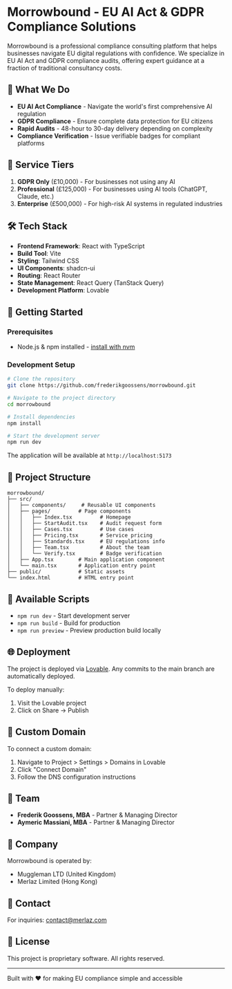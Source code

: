 # Morrowbound - EU AI Act & GDPR Compliance Solutions

Morrowbound is a professional compliance consulting platform that helps businesses navigate EU digital regulations with confidence. We specialize in EU AI Act and GDPR compliance audits, offering expert guidance at a fraction of traditional consultancy costs.

## 🎯 What We Do

- **EU AI Act Compliance** - Navigate the world's first comprehensive AI regulation
- **GDPR Compliance** - Ensure complete data protection for EU citizens
- **Rapid Audits** - 48-hour to 30-day delivery depending on complexity
- **Compliance Verification** - Issue verifiable badges for compliant platforms

## 💼 Service Tiers

1. **GDPR Only** (£10,000) - For businesses not using any AI
2. **Professional** (£125,000) - For businesses using AI tools (ChatGPT, Claude, etc.)
3. **Enterprise** (£500,000) - For high-risk AI systems in regulated industries

## 🛠️ Tech Stack

- **Frontend Framework**: React with TypeScript
- **Build Tool**: Vite
- **Styling**: Tailwind CSS
- **UI Components**: shadcn-ui
- **Routing**: React Router
- **State Management**: React Query (TanStack Query)
- **Development Platform**: Lovable

## 🚀 Getting Started

### Prerequisites

- Node.js & npm installed - [install with nvm](https://github.com/nvm-sh/nvm#installing-and-updating)

### Development Setup

```bash
# Clone the repository
git clone https://github.com/frederikgoossens/morrowbound.git

# Navigate to the project directory
cd morrowbound

# Install dependencies
npm install

# Start the development server
npm run dev
```

The application will be available at `http://localhost:5173`

## 📁 Project Structure

```
morrowbound/
├── src/
│   ├── components/     # Reusable UI components
│   ├── pages/         # Page components
│   │   ├── Index.tsx         # Homepage
│   │   ├── StartAudit.tsx    # Audit request form
│   │   ├── Cases.tsx         # Use cases
│   │   ├── Pricing.tsx       # Service pricing
│   │   ├── Standards.tsx     # EU regulations info
│   │   ├── Team.tsx          # About the team
│   │   └── Verify.tsx        # Badge verification
│   ├── App.tsx        # Main application component
│   └── main.tsx       # Application entry point
├── public/            # Static assets
└── index.html         # HTML entry point
```

## 🔧 Available Scripts

- `npm run dev` - Start development server
- `npm run build` - Build for production
- `npm run preview` - Preview production build locally

## 🌐 Deployment

The project is deployed via [Lovable](https://lovable.dev/projects/d19d8c56-9c1d-4468-afca-5a1a8c6c4208). Any commits to the main branch are automatically deployed.

To deploy manually:
1. Visit the Lovable project
2. Click on Share → Publish

## 🔗 Custom Domain

To connect a custom domain:
1. Navigate to Project > Settings > Domains in Lovable
2. Click "Connect Domain"
3. Follow the DNS configuration instructions

## 👥 Team

- **Frederik Goossens, MBA** - Partner & Managing Director
- **Aymeric Massiani, MBA** - Partner & Managing Director

## 🏢 Company

Morrowbound is operated by:
- Muggleman LTD (United Kingdom)
- Merlaz Limited (Hong Kong)

## 📧 Contact

For inquiries: contact@merlaz.com

## 📄 License

This project is proprietary software. All rights reserved.

---

Built with ❤️ for making EU compliance simple and accessible
